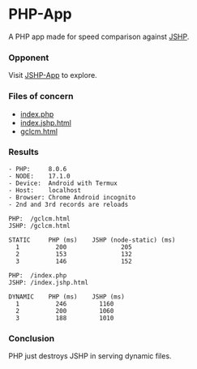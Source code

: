 # PHP-App
A PHP app made for speed comparison against [JSHP](https://github.com/OogleGlu/JSHP).

### Opponent
Visit [JSHP-App](https://github.com/OogleGlu/JSHP-App) to explore.

### Files of concern
- [index.php](https://github.com/OogleGlu/PHP-App/blob/main/Public/index.php)
- [index.jshp.html](https://github.com/OogleGlu/JSHP-App/blob/main/Public/index.jshp.html)
- [gclcm.html](https://github.com/OogleGlu/PHP-App/blob/main/Public/gclcm.html)


### Results
```
- PHP:     8.0.6
- NODE:    17.1.0
- Device:  Android with Termux
- Host:    localhost
- Browser: Chrome Android incognito
- 2nd and 3rd records are reloads

PHP:  /gclcm.html
JSHP: /gclcm.html

STATIC     PHP (ms)    JSHP (node-static) (ms)
  1          200               205
  2          153               132
  3          146               152

PHP:  /index.php
JSHP: /index.jshp.html

DYNAMIC    PHP (ms)    JSHP (ms)
  1          246         1160
  2          200         1060
  3          188         1010
```

### Conclusion
PHP just destroys JSHP in serving dynamic files.
